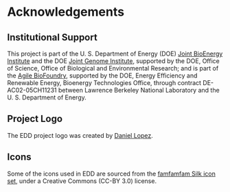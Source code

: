 # Acknowledgements

## Institutional Support

This project is part of the U. S. Department of Energy (DOE) [Joint BioEnergy Institute][1] and
the DOE [Joint Genome Institute][2], supported by the DOE, Office of Science, Office of Biological
and Environmental Research; and is part of the [Agile BioFoundry][3], supported by the DOE, Energy
Efficiency and Renewable Energy, Bioenergy Technologies Office, through contract DE-AC02-05CH11231
between Lawrence Berkeley National Laboratory and the U. S. Department of Energy.

## Project Logo

The EDD project logo was created by [Daniel Lopez][4].

## Icons

Some of the icons used in EDD are sourced from the [famfamfam Silk icon set][16], under a
Creative Commons (CC-BY 3.0) license.

[1]:    https://www.jbei.org/
[2]:    https://jgi.doe.gov/
[3]:    https://www.agilebiofoundry.org/
[4]:    mailto:daniellopez03@gmail.com
[16]:   http://www.famfamfam.com/lab/icons/silk/
